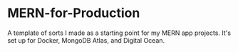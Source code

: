 # MERN-for-Production

A template of sorts I made as a starting point for my MERN app projects. It's set up for Docker, MongoDB Atlas, and Digital Ocean.
